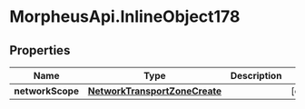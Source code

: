 # MorpheusApi.InlineObject178

## Properties

Name | Type | Description | Notes
------------ | ------------- | ------------- | -------------
**networkScope** | [**NetworkTransportZoneCreate**](NetworkTransportZoneCreate.md) |  | [optional] 


